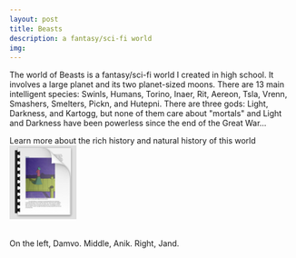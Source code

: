 ```yaml
---
layout: post
title: Beasts
description: a fantasy/sci-fi world 
img:
---
```


The world of Beasts is a fantasy/sci-fi world I created in high school.  It involves a large planet and its two planet-sized moons. There are 13 main intelligent species: Swinls, Humans, Torino, Inaer, Rit, Aereon, Tsla, Vrenn, Smashers, Smelters, Pickn, and Hutepni. There are three gods: Light, Darkness, and Kartogg, but none of them care about "mortals" and Light and Darkness have been powerless since the end of the Great War...

Learn more about the rich history and natural history of this world <a href="/img/Beasts v3.pdf"><img src="/img/beasts pdf thumb.png"></a>

<div class="img_row">
	<img class="col one" src="{{ site.baseurl }}/img/damvo_by_steelosprei-d3bhuj1.jpg" alt="" title="damvo"/>
	<img class="col one" src="{{ site.baseurl }}/img/anik_by_steelosprei-d3dlaq8.jpg" alt="" title="anik"/>
	<img class="col one" src="{{ site.baseurl }}/img/jand_by_steelosprei-d3bfl9z.jpg" alt="" title="jand"/>
</div>
<div class="col three caption">
	On the left, Damvo. Middle, Anik. Right, Jand.
</div>
